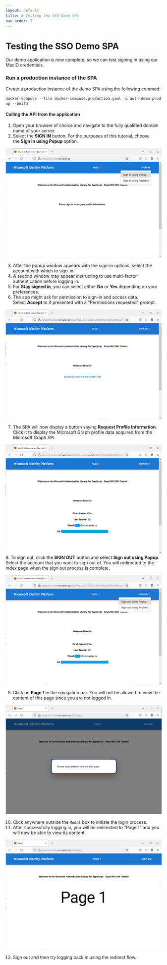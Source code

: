 ```yaml
---
layout: default
title: # Testing the SSO Demo SPA
nav_order: 7
---
```


# Testing the SSO Demo SPA

Our demo application is now complete, so we can test signing in using our MacID credentials.

### Run a production instance of the SPA
Create a production instance of the demo SPA using the following commad:
```
docker-compose --file docker-compose.production.yaml -p auth-demo-prod up --build
```

#### Calling the API from the application
1. Open your browser of choice and navigate to the fully qualified domain name of your server.
2. Select the **SIGN IN** button. For the purposes of this tutorial, choose the **Sign in using Popup** option.

![signin-button](assets/img/signin-button.png)

3. After the popup window appears with the sign-in options, select the account with which to sign-in.
4. A second window may appear instructing to use multi-factor authentication before logging in.
5. For **Stay signed in**, you can select either **No** or **Yes** depending on your preferences.
6. The app might ask for permission to sign-in and access data. Select **Accept** to if presented with a "Permissions requested" prompt.

![request](assets/img/request.png)

7. The SPA will now display a button saying **Request Profile Information**. Click it to display the Microsoft Graph profile data acquired from the Microsoft Graph API.

![profile-content](assets/img/profile-content.png)
8. To sign out, click the **SIGN OUT** button and select **Sign out using Popup**. Select the account that you want to sign out of. You will redirected to the index page when the sign out process is complete.

![signout-button](assets/img/signout-button.png)

9. Click on **Page 1** in the navigation bar. You will not be allowed to view the content of this page since you are not logged in.

![page-1-locked](assets/img/page-1-locked.png)

10. Click anywhere outside the `Modal` box to initiate the login process.
11. After successfully logging in, you will be redirected to "Page 1" and you will now be able to view its content.

![page-1](assets/img/page-1.png)

12. Sign out and then try logging back in using the redirect flow.